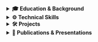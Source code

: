 <details>
  <summary><strong>🎓 Education & Background</strong></summary>
  
# Hi, I'm Christofer Piedra 👋  

I'm passionate about building secure, scalable systems that fuse intelligent automation, user-focused design, and business strategy. With a technical foundation in cybersecurity, machine learning, and full-stack development — and a business mindset from my dual-degree path — I focus on solving real-world problems that sit at the intersection of engineering and innovation.

- 💻 Full-stack & ML developer with a focus on building data-driven, secure applications
- 🔐 Cybersecurity researcher experienced in network threat detection and traffic analysis
- 📊 Dual-degree holder leveraging both product insight and technical depth

  **Florida Atlantic University** 
  * B.S. Computer Science | AI Minor
  * B.B.A. Business Administration

  - **2024 FAU Summer Undergraduate Research Fellow** – Conducted funded cybersecurity research in FAU's Tecore Lab

</details>

<details>
  <summary><strong>⚙️ Technical Skills</strong></summary>

**Languages**  
Python · SQL · Java · JavaScript (ES6+) · C++ · C · HTML5 · CSS3  

**Frameworks & Libraries**  
React · Node.js · Express.js · Flask · Pandas · NumPy · Scikit-learn · TensorFlow · Seaborn · Matplotlib · .NET (C#)  

**Tools & Platforms**  
Git · GitHub Actions (CI/CD) · Docker · Kubernetes · Terraform · AWS (SageMaker, ECS) · Firebase · Zeek · InfluxDB · Jupyter · Apache Kafka · Linux/Unix · REST APIs  

**Data Science & Analytics**  
Machine Learning (XGBoost, SVM, LDA) · Feature Engineering · Data Cleaning · Statistical Analysis · KPI Modeling · Data Visualization · Automation Scripts  

**DevOps & Infrastructure**  
CI/CD pipelines · Containerization · Infrastructure as Code · Automated Testing · Performance Profiling · Service-oriented Architecture  

**Core Competencies**  
- Web Development (React, REST APIs, Firebase)  
- Data Science & Machine Learning (Scikit-learn, Pandas, OpenFHE)  
- Network Security & Intrusion Detection (Zeek IDS, traffic analysis, VMware testbeds)  
- Secure Systems & Authentication (role-based access control, dashboard login flows, network isolation)  
- Infrastructure & DevOps (Docker, Kubernetes, CI/CD pipelines, AWS ECS/EKS)  

---

**Professional Skills**  
- Agile Workflow & Scrum facilitation  
- Technical Documentation & Specification  
- Product Ideation & Roadmapping  

</details>

<details>
  <summary><strong>🛠️ Projects</strong></summary>

### **GPT-Style Transformer from Scratch** – *Python · PyTorch*  
_July 2025_
- Tokenizer, multi-head self-attention, layer normalization, positional encoding, and feed-forward layers  
- Trained on small poetry and code corpora to demonstrate coherent next-token prediction  
- Visualized attention maps and loss convergence; packaged as easy-to-follow notebook

### **FlightPath** – *React + Next.js + Firebase*  
_April 2025 – Present_  
- Led front-end and back-end development for a senior design project aimed at bridging students, faculty, and employers  
- Built secure, scalable UI with responsive design principles and Firebase integration  
- Developed dynamic routing for user-specific dashboards (students, employers, advisors)  
- Features planned: Mobile version, University SSO integration, and analytics tracking

### **Makemore Character-Level Language Model** – *Python · NumPy*  
_May 2025 – July 2025_  
- Implemented from scratch: unigram → bigram → neural net with hidden layer → backpropagation → sampling  
- Explored softmax over character embeddings, training loops, and gradient descent  
- Generated plausible “names” and text snippets, visualizing loss curves and sample outputs  

### **AI Basketball Predictor** – *Python · TensorFlow · Scikit-learn · Pandas · NumPy*  
_May 2025 – July 2025_  
- Built and compared two models (neural network & random forest) to predict game outcomes and player performance  
- Engineered features from historical box-score data, play-by-play logs, and advanced metrics  
- Tuned hyperparameters via grid search and cross-validation, achieving > 75% game-result accuracy  
- Packaged as a reusable Python module and deployed evaluation dashboard

### **FAU Tecore Testbed** – *Python + Zeek + InfluxDB + VMs*  
_May 2024 – Present_  
- Simulates DDoS, port-scan, ARP-poisoning, and more attacks in containerized VMs  
- Streams ingress traffic to an InfluxDB dashboard for real-time anomaly detection  
- Configured secure logins, CI/CD pipelines, and Zeek scripts for research reproducibility
- Visualized and logged threats to assist in intrusion prevention research

### **Wordle Entropy Solver** – *Python · Matplotlib*  
_April 2025 – July 2025_  
- Computes parallel entropy scores with `ProcessPoolExecutor`  
- Four CLI modes: automated play, batch simulation, interactive demo, guided play  
- Prunes candidates by feedback patterns and reports solve rates  
- Outputs performance metrics and guess-count histogram  
- Achieves 100% solve rate with an average of 3.70 guesses per word  

</details>

<details>
<summary><strong>📑 Publications & Presentations</strong></summary>

### Under Review  
**Title:** *Common Cybersecurity Attack Types and Zeek-Based Detection Strategies in IoT Networks*  
**Journal:** Florida Atlantic Undergraduate Research Journal (FAURJ)  
**Status:** Submitted; under peer review  
**Co-author:** Dr. Imad Mahgoub  
**Abstract Summary:**  
> This manuscript delivers a systematic taxonomy of five principal IoT network threats—reconnaissance; denial-of-service (DoS/DDoS); brute-force intrusions; man-in-the-middle and spoofing; and botnet/malware exploitation—and introduces a suite of Zeek-based detection algorithms. Detailed pseudocode is provided for each strategy, and empirical validation on publicly available IoT traffic datasets demonstrates robust, real-time detection performance and scalable throughput under varying load conditions.

### Fellowship Research Presentation  
**Project:** *Security Enhancement of the FAU Tecore Lab IoT Testbed*  
**Event:** FAU Summer Fellowship Showcase  
**Date:** August 2024  
**Highlights:**  
- **Authentication & Access Control:** Engineered a Node.js/Firebase module enforcing secure, role-based logins across VM-based IoT networks.  
- **Real-Time Visualization:** Designed an interactive InfluxDB dashboard to display simulated DDoS, port-scan, and ARP-poisoning traffic.  
- **Anomaly Detection:** Developed modular Zeek IDS scripts with optimized routines for low-latency flagging in a reproducible virtual environment. 

</details>
